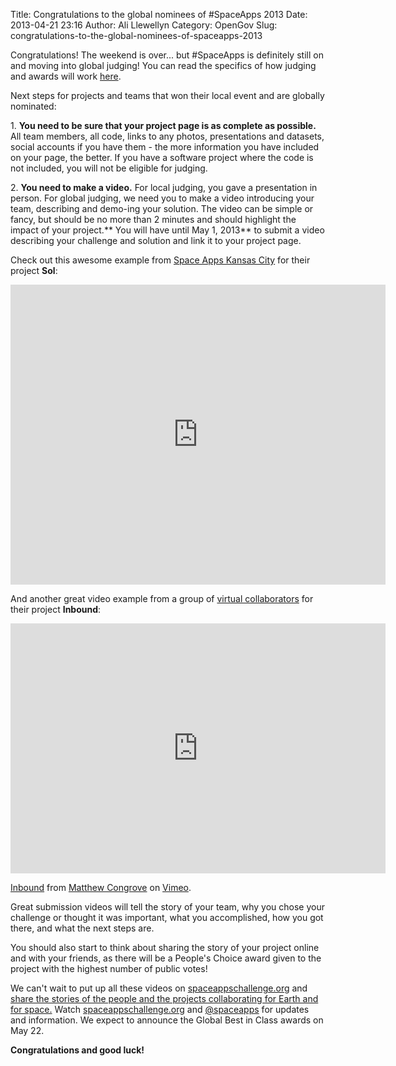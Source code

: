 Title: Congratulations to the global nominees of #SpaceApps 2013
Date: 2013-04-21 23:16
Author: Ali Llewellyn
Category: OpenGov
Slug: congratulations-to-the-global-nominees-of-spaceapps-2013

Congratulations! The weekend is over... but \#SpaceApps is definitely
still on and moving into global judging! You can read the specifics of
how judging and awards will work [here][].

Next steps for projects and teams that won their local event and are
globally nominated:

​1. **You need to be sure that your project page is as complete as
possible.** All team members, all code, links to any photos,
presentations and datasets, social accounts if you have them - the more
information you have included on your page, the better. If you have a
software project where the code is not included, you will not be
eligible for judging.

​2. **You need to make a video.** For local judging, you gave a
presentation in person. For global judging, we need you to make a video
introducing your team, describing and demo-ing your solution. The video
can be simple or fancy, but should be no more than 2 minutes and should
highlight the impact of your project.** You will have until May 1,
2013** to submit a video describing your challenge and solution and link
it to your project page.

Check out this awesome example from [Space Apps Kansas City][] for their
project **Sol**:

<iframe src="http://www.youtube.com/embed/ryYyrNJvw4w" height="480" width="600" allowfullscreen frameborder="0"></iframe>

And another great video example from a group of [virtual
collaborators][] for their project **Inbound**:

<iframe src="http://player.vimeo.com/video/64515087?byline=0&amp;portrait=0&amp;color=ff9933" height="400" width="600" allowfullscreen frameborder="0"></iframe>

[Inbound][] from [Matthew Congrove][] on [Vimeo][].

Great submission videos will tell the story of your team, why you chose
your challenge or thought it was important, what you accomplished, how
you got there, and what the next steps are.

You should also start to think about sharing the story of your project
online and with your friends, as there will be a People's Choice award
given to the project with the highest number of public votes!

We can't wait to put up all these videos on [spaceappschallenge.org][]
and [share the stories of the people and the projects collaborating for
Earth and for space.][] Watch [spaceappschallenge.org][] and
[@spaceapps][] for updates and information. We expect to announce the
Global Best in Class awards on May 22.

**Congratulations and good luck!**

 

 

  [here]: http://open.nasa.gov/blog/2013/04/19/spaceapps-judging-and-awards/
  [Space Apps Kansas City]: http://spaceappschallenge.org/location/kansas-city/
  [virtual collaborators]: http://spaceappschallenge.org/location/virtual/
  [Inbound]: http://vimeo.com/64515087
  [Matthew Congrove]: http://vimeo.com/mcongrove
  [Vimeo]: http://vimeo.com
  [spaceappschallenge.org]: http://spaceappschallenge.org/
  [share the stories of the people and the projects collaborating for
  Earth and for space.]: http://storify.com/heatherleson/space-app-snapshots
  [@spaceapps]: https://twitter.com/spaceapps
